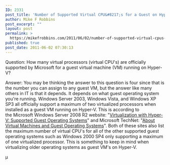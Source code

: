 ```yaml
---
ID: 2331
post_title: 'Number of Supported Virtual CPU&#8217;s for a Guest on Hyper-V'
author: Mike F Robbins
post_excerpt: ""
layout: post
permalink: >
  https://mikefrobbins.com/2011/06/02/number-of-supported-virtual-cpus-in-guest-os-on-hyper-v/
published: true
post_date: 2011-06-02 07:30:13
---
```

Question:
How many virtual processors (virtual CPU's) are officially supported by Microsoft for a guest virtual machine (VM) running on Hyper-V?

Answer:
You may be thinking the answer to this question is four since that is the number you can assign to any guest VM, but the answer like many others in IT is that it depends. It depends on what guest operating system you're running. Windows Server 2003, Windows Vista, and Windows XP SP3 all officially support a maximum of two virtualized processors when installed as a guest VM running on Hyper-V. This is according to the Microsoft Windows Server 2008 R2 website: "<a href="http://www.microsoft.com/windowsserver2008/en/us/hyperv-supported-guest-os.aspx" target="_blank">Virtualization with Hyper-V: Supported Guest Operating Systems</a>" and Microsoft TechNet: "<a href="http://technet.microsoft.com/en-us/library/cc794868(WS.10).aspx" target="_blank">About Virtual Machines and Guest Operating Systems</a>". Both of these sites also list the maximum number of virtual CPU's for all of the other supported guest operating systems such as Windows 2000 SP4 only supporting a maximum of one virtualized processor. This is something to keep in mind when virtualizing older operating systems as guest VM's on Hyper-V.

µ